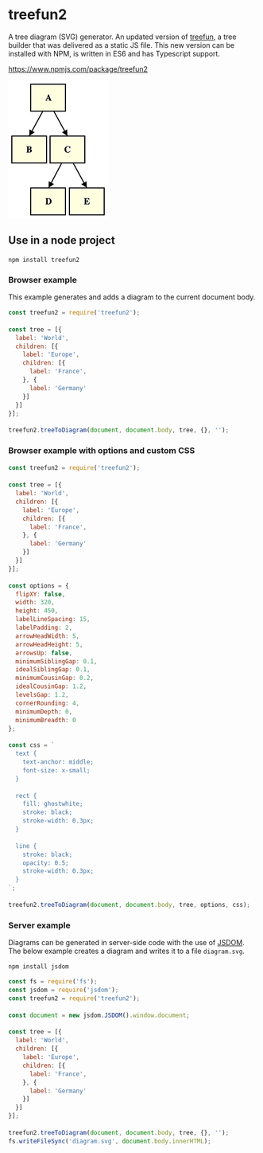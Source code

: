 # treefun2

A tree diagram (SVG) generator. An updated version
of [treefun](https://github.com/jimblackler/treefun2), a tree builder that was
delivered as a static JS file. This new version can be installed with NPM, is
written in ES6 and has Typescript support.

https://www.npmjs.com/package/treefun2

![Simple tree image](doc/simple_tree.png)

## Use in a node project

```shell
npm install treefun2
```

### Browser example

This example generates and adds a diagram to the current document body.

```javascript
const treefun2 = require('treefun2');

const tree = [{
  label: 'World',
  children: [{
    label: 'Europe',
    children: [{
      label: 'France',
    }, {
      label: 'Germany'
    }]
  }]
}];

treefun2.treeToDiagram(document, document.body, tree, {}, '');
```

### Browser example with options and custom CSS

```javascript
const treefun2 = require('treefun2');

const tree = [{
  label: 'World',
  children: [{
    label: 'Europe',
    children: [{
      label: 'France',
    }, {
      label: 'Germany'
    }]
  }]
}];

const options = {
  flipXY: false,
  width: 320,
  height: 450,
  labelLineSpacing: 15,
  labelPadding: 2,
  arrowHeadWidth: 5,
  arrowHeadHeight: 5,
  arrowsUp: false,
  minimumSiblingGap: 0.1,
  idealSiblingGap: 0.1,
  minimumCousinGap: 0.2,
  idealCousinGap: 1.2,
  levelsGap: 1.2,
  cornerRounding: 4,
  minimumDepth: 0,
  minimumBreadth: 0
};

const css = `
  text {
    text-anchor: middle;
    font-size: x-small;
  }
  
  rect {
    fill: ghostwhite;
    stroke: black;
    stroke-width: 0.3px;
  }
  
  line {
    stroke: black;
    opacity: 0.5;
    stroke-width: 0.3px;
  }
`;

treefun2.treeToDiagram(document, document.body, tree, options, css);
```

### Server example

Diagrams can be generated in server-side code with the use
of [JSDOM](https://github.com/jsdom/jsdom). The below example creates a diagram
and writes it to a file `diagram.svg`.

```shell
npm install jsdom
```

```javascript
const fs = require('fs');
const jsdom = require('jsdom');
const treefun2 = require('treefun2');

const document = new jsdom.JSDOM().window.document;

const tree = [{
  label: 'World',
  children: [{
    label: 'Europe',
    children: [{
      label: 'France',
    }, {
      label: 'Germany'
    }]
  }]
}];

treefun2.treeToDiagram(document, document.body, tree, {}, '');
fs.writeFileSync('diagram.svg', document.body.innerHTML);
```
